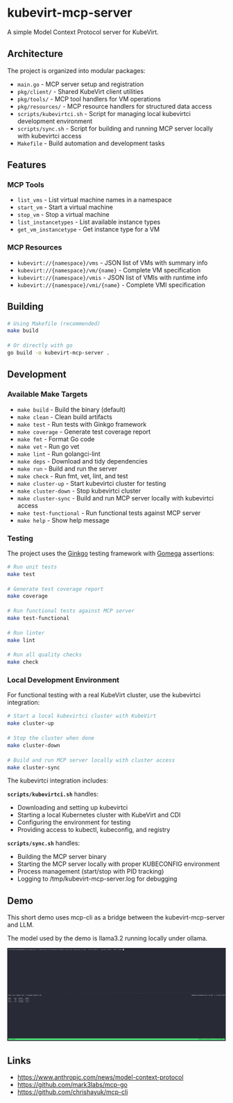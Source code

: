 # kubevirt-mcp-server

A simple Model Context Protocol server for KubeVirt.

## Architecture

The project is organized into modular packages:

- `main.go` - MCP server setup and registration
- `pkg/client/` - Shared KubeVirt client utilities
- `pkg/tools/` - MCP tool handlers for VM operations
- `pkg/resources/` - MCP resource handlers for structured data access
- `scripts/kubevirtci.sh` - Script for managing local kubevirtci development environment
- `scripts/sync.sh` - Script for building and running MCP server locally with kubevirtci access
- `Makefile` - Build automation and development tasks

## Features

### MCP Tools
- `list_vms` - List virtual machine names in a namespace
- `start_vm` - Start a virtual machine
- `stop_vm` - Stop a virtual machine
- `list_instancetypes` - List available instance types
- `get_vm_instancetype` - Get instance type for a VM

### MCP Resources
- `kubevirt://{namespace}/vms` - JSON list of VMs with summary info
- `kubevirt://{namespace}/vm/{name}` - Complete VM specification
- `kubevirt://{namespace}/vmis` - JSON list of VMIs with runtime info
- `kubevirt://{namespace}/vmi/{name}` - Complete VMI specification

## Building

```bash
# Using Makefile (recommended)
make build

# Or directly with go
go build -o kubevirt-mcp-server .
```

## Development

### Available Make Targets
- `make build` - Build the binary (default)
- `make clean` - Clean build artifacts  
- `make test` - Run tests with Ginkgo framework
- `make coverage` - Generate test coverage report
- `make fmt` - Format Go code
- `make vet` - Run go vet
- `make lint` - Run golangci-lint
- `make deps` - Download and tidy dependencies
- `make run` - Build and run the server
- `make check` - Run fmt, vet, lint, and test
- `make cluster-up` - Start kubevirtci cluster for testing
- `make cluster-down` - Stop kubevirtci cluster
- `make cluster-sync` - Build and run MCP server locally with kubevirtci access
- `make test-functional` - Run functional tests against MCP server
- `make help` - Show help message

### Testing

The project uses the [Ginkgo](https://github.com/onsi/ginkgo) testing framework with [Gomega](https://github.com/onsi/gomega) assertions:

```bash
# Run unit tests
make test

# Generate test coverage report
make coverage

# Run functional tests against MCP server
make test-functional

# Run linter
make lint

# Run all quality checks
make check
```

### Local Development Environment

For functional testing with a real KubeVirt cluster, use the kubevirtci integration:

```bash
# Start a local kubevirtci cluster with KubeVirt
make cluster-up

# Stop the cluster when done
make cluster-down

# Build and run MCP server locally with cluster access
make cluster-sync
```

The kubevirtci integration includes:

**`scripts/kubevirtci.sh`** handles:
- Downloading and setting up kubevirtci
- Starting a local Kubernetes cluster with KubeVirt and CDI
- Configuring the environment for testing
- Providing access to kubectl, kubeconfig, and registry

**`scripts/sync.sh`** handles:
- Building the MCP server binary
- Starting the MCP server locally with proper KUBECONFIG environment
- Process management (start/stop with PID tracking)
- Logging to /tmp/kubevirt-mcp-server.log for debugging

## Demo

This short demo uses mcp-cli as a bridge between the kubevirt-mcp-server and LLM.

The model used by the demo is llama3.2 running locally under ollama.

![demo](demo.gif)

## Links 

- https://www.anthropic.com/news/model-context-protocol
- https://github.com/mark3labs/mcp-go
- https://github.com/chrishayuk/mcp-cli

